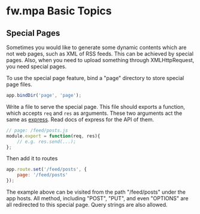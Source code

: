 # fw.mpa Basic Topics #

## Special Pages ##

Sometimes you would like to generate some dynamic contents which are not web pages, such as XML of RSS feeds.
This can be achieved by special pages.
Also, when you need to upload something through XMLHttpRequest, you need special pages.

To use the special page feature, bind a "page" directory to store special page files.

```js
app.bindDir('page', 'page');
```

Write a file to serve the special page.
This file should exports a function, which accepts `req` and `res` as arguments.
These two arguments act the same as [express](http://expressjs.com/). Read docs of express for the API of them.

```js
// page: /feed/posts.js
module.export = function(req, res){
	// e.g. res.send(...);
};
```

Then add it to routes

```js
app.route.set('/feed/posts', {
	page: '/feed/posts'
});
```

The example above can be visited from the path "/feed/posts" under the app hosts.
All method, including "POST", "PUT", and even "OPTIONS" are all redirected to this special page.
Query strings are also allowed.
